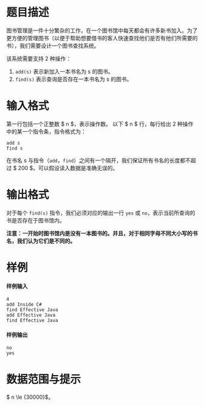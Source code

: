 
# 题目描述

图书管理是一件十分繁杂的工作，在一个图书馆中每天都会有许多新书加入。为了更方便的管理图书（以便于帮助想要借书的客人快速查找他们是否有他们所需要的书），我们需要设计一个图书查找系统。

该系统需要支持 2 种操作：

1. `add(s)` 表示新加入一本书名为 s 的图书。
2. `find(s)`  表示查询是否存在一本书名为 s 的图书。


# 输入格式

第一行包括一个正整数 $ n $，表示操作数。
以下 $ n $ 行，每行给出 2 种操作中的某一个指令条，指令格式为：
```plain
add s
find s
```
在书名 s 与指令（`add`，`find`）之间有一个隔开，我们保证所有书名的长度都不超过 $ 200 $。可以假设读入数据是准确无误的。


# 输出格式

对于每个 `find(s)` 指令，我们必须对应的输出一行 `yes` 或 `no`，表示当前所查询的书是否存在于图书馆内。

**注意：一开始时图书馆内是没有一本图书的。并且，对于相同字母不同大小写的书名，我们认为它们是不同的。**

# 样例

#### 样例输入
```plain
4
add Inside C#
find Effective Java
add Effective Java
find Effective Java
```
#### 样例输出
```plain
no
yes
```

# 数据范围与提示

$ n \le {30000}$。

